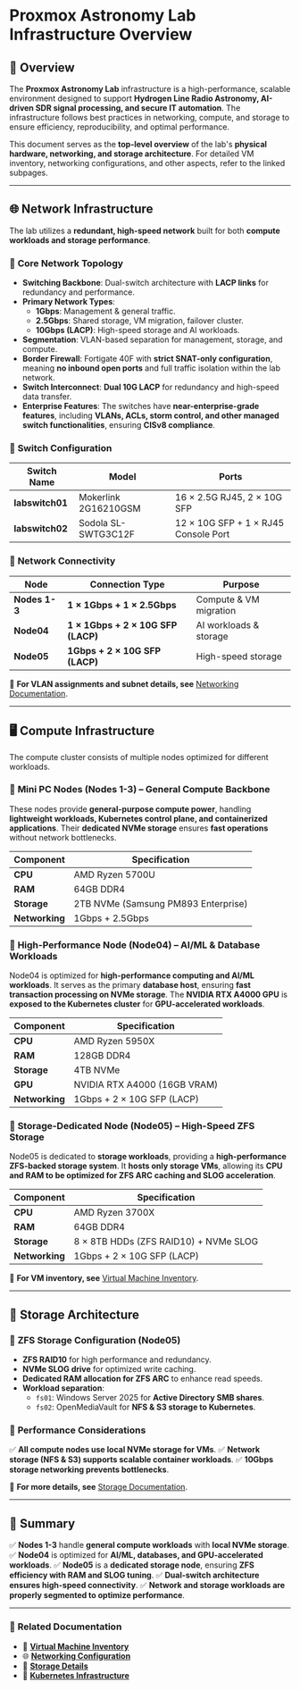 # **Proxmox Astronomy Lab Infrastructure Overview**

## **📌 Overview**

The **Proxmox Astronomy Lab** infrastructure is a high-performance, scalable environment designed to support **Hydrogen Line Radio Astronomy, AI-driven SDR signal processing, and secure IT automation**. The infrastructure follows best practices in networking, compute, and storage to ensure efficiency, reproducibility, and optimal performance.

This document serves as the **top-level overview** of the lab's **physical hardware, networking, and storage architecture**. For detailed VM inventory, networking configurations, and other aspects, refer to the linked subpages.

---

## **🌐 Network Infrastructure**

The lab utilizes a **redundant, high-speed network** built for both **compute workloads and storage performance**.

### 🔹 **Core Network Topology**

- **Switching Backbone**: Dual-switch architecture with **LACP links** for redundancy and performance.
- **Primary Network Types**:
  - **1Gbps**: Management & general traffic.
  - **2.5Gbps**: Shared storage, VM migration, failover cluster.
  - **10Gbps (LACP)**: High-speed storage and AI workloads.
- **Segmentation**: VLAN-based separation for management, storage, and compute.
- **Border Firewall**: Fortigate 40F with **strict SNAT-only configuration**, meaning **no inbound open ports** and full traffic isolation within the lab network.
- **Switch Interconnect**: **Dual 10G LACP** for redundancy and high-speed data transfer.
- **Enterprise Features**: The switches have **near-enterprise-grade features**, including **VLANs, ACLs, storm control, and other managed switch functionalities**, ensuring **CISv8 compliance**.

### 🔹 **Switch Configuration**

| Switch Name  | Model  | Ports |
|-------------|-----------------|----------------------|
| **labswitch01** | Mokerlink 2G16210GSM | 16 × 2.5G RJ45, 2 × 10G SFP |
| **labswitch02** | Sodola SL-SWTG3C12F | 12 × 10G SFP + 1 × RJ45 Console Port |

### 🔹 **Network Connectivity**

| Node    | Connection Type | Purpose |
|---------|----------------|---------|
| **Nodes 1-3** | **1 × 1Gbps + 1 × 2.5Gbps** | Compute & VM migration |
| **Node04** | **1 × 1Gbps + 2 × 10G SFP (LACP)** | AI workloads & storage |
| **Node05** | **1Gbps + 2 × 10G SFP (LACP)** | High-speed storage |

📌 **For VLAN assignments and subnet details, see** [Networking Documentation](../networking.md).

---

## **🖥 Compute Infrastructure**

The compute cluster consists of multiple nodes optimized for different workloads.

### 🔹 **Mini PC Nodes (Nodes 1-3) – General Compute Backbone**

These nodes provide **general-purpose compute power**, handling **lightweight workloads, Kubernetes control plane, and containerized applications**. Their **dedicated NVMe storage** ensures **fast operations** without network bottlenecks.

| Component | Specification |
|-----------|--------------|
| **CPU** | AMD Ryzen 5700U |
| **RAM** | 64GB DDR4 |
| **Storage** | 2TB NVMe (Samsung PM893 Enterprise) |
| **Networking** | 1Gbps + 2.5Gbps |

### 🔹 **High-Performance Node (Node04) – AI/ML & Database Workloads**

Node04 is optimized for **high-performance computing and AI/ML workloads**. It serves as the primary **database host**, ensuring **fast transaction processing on NVMe storage**. The **NVIDIA RTX A4000 GPU** is **exposed to the Kubernetes cluster** for **GPU-accelerated workloads**.

| Component | Specification |
|-----------|--------------|
| **CPU** | AMD Ryzen 5950X |
| **RAM** | 128GB DDR4 |
| **Storage** | 4TB NVMe |
| **GPU** | NVIDIA RTX A4000 (16GB VRAM) |
| **Networking** | 1Gbps + 2 × 10G SFP (LACP) |

### 🔹 **Storage-Dedicated Node (Node05) – High-Speed ZFS Storage**

Node05 is dedicated to **storage workloads**, providing a **high-performance ZFS-backed storage system**. It **hosts only storage VMs**, allowing its **CPU and RAM to be optimized for ZFS ARC caching and SLOG acceleration**.

| Component | Specification |
|-----------|--------------|
| **CPU** | AMD Ryzen 3700X |
| **RAM** | 64GB DDR4 |
| **Storage** | 8 × 8TB HDDs (ZFS RAID10) + NVMe SLOG |
| **Networking** | 1Gbps + 2 × 10G SFP (LACP) |

📌 **For VM inventory, see** [Virtual Machine Inventory](../virtual-machine-infrastructure-list.md).

---

## **💾 Storage Architecture**

### 🔹 **ZFS Storage Configuration (Node05)**

- **ZFS RAID10** for high performance and redundancy.
- **NVMe SLOG drive** for optimized write caching.
- **Dedicated RAM allocation for ZFS ARC** to enhance read speeds.
- **Workload separation**:
  - `fs01`: Windows Server 2025 for **Active Directory SMB shares**.
  - `fs02`: OpenMediaVault for **NFS & S3 storage to Kubernetes**.

### 🔹 **Performance Considerations**

✅ **All compute nodes use local NVMe storage for VMs**.
✅ **Network storage (NFS & S3) supports scalable container workloads**.
✅ **10Gbps storage networking prevents bottlenecks**.

📌 **For more details, see** [Storage Documentation](../storage.md).

---

## **🔎 Summary**

✅ **Nodes 1-3** handle **general compute workloads** with **local NVMe storage**.
✅ **Node04** is optimized for **AI/ML, databases, and GPU-accelerated workloads**.
✅ **Node05** is a **dedicated storage node**, ensuring **ZFS efficiency with RAM and SLOG tuning**.
✅ **Dual-switch architecture ensures high-speed connectivity**.
✅ **Network and storage workloads are properly segmented to optimize performance**.

---

### 📌 **Related Documentation**

- 📜 **[Virtual Machine Inventory](../virtual-machine-infrastructure-list.md)**
- 🌐 **[Networking Configuration](../networking.md)**
- 💾 **[Storage Details](../storage.md)**
- 🚀 **[Kubernetes Infrastructure](../k8s-rancher-rke2-setup.md)**
